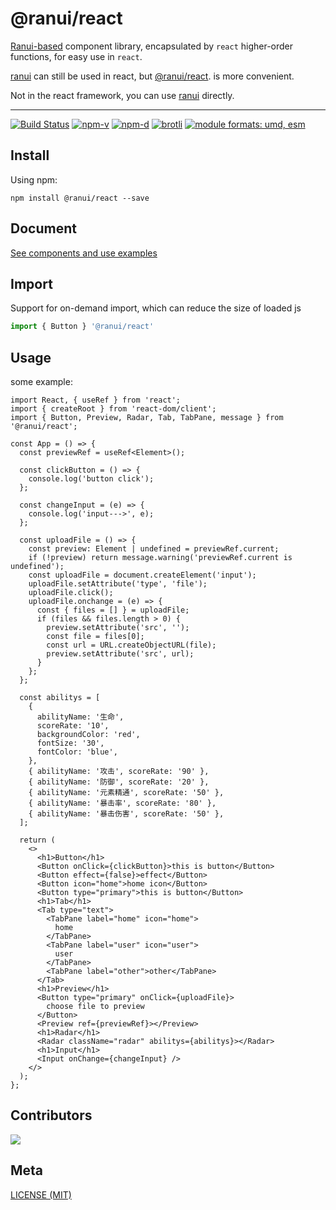 # @ranui/react

[Ranui-based](https://www.npmjs.com/package/ranui) component library, encapsulated by `react` higher-order functions, for easy use in `react`.

[ranui](https://www.npmjs.com/package/ranui) can still be used in react, but [@ranui/react](https://www.npmjs.com/package/@ranui/react). is more convenient.

Not in the react framework, you can use [ranui](https://www.npmjs.com/package/ranui) directly.

---

<a href="https://github.com/chaxus/ran"><img src="https://img.shields.io/github/actions/workflow/status/chaxus/ran/ci.yml" alt="Build Status"></a>
<a href="https://github.com/chaxus/ran"><img src="https://img.shields.io/npm/v/@ranui/react.svg" alt="npm-v"></a>
<a href="https://github.com/chaxus/ran"><img src="https://img.shields.io/npm/dt/@ranui/react.svg" alt="npm-d"></a>
<a href="https://github.com/chaxus/ran"><img src="https://img.badgesize.io/https:/unpkg.com/@ranui/react/dist/umd/index.umd.cjs?label=brotli&compression=brotli" alt="brotli"></a>
<a href="https://github.com/chaxus/ran"><img src="https://img.shields.io/badge/module%20formats-umd%2C%20esm-green.svg" alt="module formats: umd, esm"></a>

## Install

Using npm:

```console
npm install @ranui/react --save
```

## Document

[See components and use examples](https://chaxus.github.io/ran/src/ranui/)

## Import

Support for on-demand import, which can reduce the size of loaded js

```js
import { Button } '@ranui/react'
```

## Usage

some example:

```tsx
import React, { useRef } from 'react';
import { createRoot } from 'react-dom/client';
import { Button, Preview, Radar, Tab, TabPane, message } from '@ranui/react';

const App = () => {
  const previewRef = useRef<Element>();

  const clickButton = () => {
    console.log('button click');
  };

  const changeInput = (e) => {
    console.log('input--->', e);
  };

  const uploadFile = () => {
    const preview: Element | undefined = previewRef.current;
    if (!preview) return message.warning('previewRef.current is undefined');
    const uploadFile = document.createElement('input');
    uploadFile.setAttribute('type', 'file');
    uploadFile.click();
    uploadFile.onchange = (e) => {
      const { files = [] } = uploadFile;
      if (files && files.length > 0) {
        preview.setAttribute('src', '');
        const file = files[0];
        const url = URL.createObjectURL(file);
        preview.setAttribute('src', url);
      }
    };
  };

  const abilitys = [
    {
      abilityName: '生命',
      scoreRate: '10',
      backgroundColor: 'red',
      fontSize: '30',
      fontColor: 'blue',
    },
    { abilityName: '攻击', scoreRate: '90' },
    { abilityName: '防御', scoreRate: '20' },
    { abilityName: '元素精通', scoreRate: '50' },
    { abilityName: '暴击率', scoreRate: '80' },
    { abilityName: '暴击伤害', scoreRate: '50' },
  ];

  return (
    <>
      <h1>Button</h1>
      <Button onClick={clickButton}>this is button</Button>
      <Button effect={false}>effect</Button>
      <Button icon="home">home icon</Button>
      <Button type="primary">this is button</Button>
      <h1>Tab</h1>
      <Tab type="text">
        <TabPane label="home" icon="home">
          home
        </TabPane>
        <TabPane label="user" icon="user">
          user
        </TabPane>
        <TabPane label="other">other</TabPane>
      </Tab>
      <h1>Preview</h1>
      <Button type="primary" onClick={uploadFile}>
        choose file to preview
      </Button>
      <Preview ref={previewRef}></Preview>
      <h1>Radar</h1>
      <Radar className="radar" abilitys={abilitys}></Radar>
      <h1>Input</h1>
      <Input onChange={changeInput} />
    </>
  );
};
```

## Contributors

<a href="https://github.com/chaxus/ran/graphs/contributors">
  <img src="https://contrib.rocks/image?repo=chaxus/ran" />
</a>

## Meta

[LICENSE (MIT)](/LICENSE)
